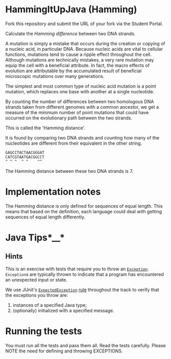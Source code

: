 # HammingItUpJava (Hamming)
Fork this repository and submit the URL of your fork via the Student Portal.


Calculate the *Hamming difference* between two DNA strands.

A mutation is simply a mistake that occurs during the creation or
copying of a nucleic acid, in particular DNA. Because nucleic acids are
vital to cellular functions, mutations tend to cause a ripple effect
throughout the cell. Although mutations are technically mistakes, a very
rare mutation may equip the cell with a beneficial attribute. In fact,
the macro effects of evolution are attributable by the accumulated
result of beneficial microscopic mutations over many generations.

The simplest and most common type of nucleic acid mutation is a point
mutation, which replaces one base with another at a single nucleotide.

By counting the number of differences between two homologous DNA strands
taken from different genomes with a common ancestor, we get a measure of
the minimum number of point mutations that could have occurred on the
evolutionary path between the two strands.

This is called the 'Hamming distance'.

It is found by comparing two DNA strands and counting how many of the
nucleotides are different from their equivalent in the other string.

    GAGCCTACTAACGGGAT
    CATCGTAATGACGGCCT
    ^ ^ ^  ^ ^    ^^

The Hamming distance between these two DNA strands is 7.

# Implementation notes

The Hamming distance is only defined for sequences of equal length. This means
that based on the definition, each language could deal with getting sequences
of equal length differently.

# Java Tips*__*

## Hints

This is an exercise with tests that require you to throw an
[`Exception`](https://docs.oracle.com/javase/8/docs/api/java/lang/Exception.html). `Exception`s are typically thrown to
indicate that a program has encountered an unexpected input or state.

We use JUnit's [`ExpectedException`](http://junit.org/junit4/javadoc/4.12/org/junit/rules/ExpectedException.html)
[rule](https://github.com/junit-team/junit4/wiki/rules) throughout the track to verify that the exceptions you throw
are:

1. instances of a specified Java type;
2. (optionally) initialized with a specified message.


# Running the tests

You must run all the tests and pass them all. Read the tests carefully.
Please NOTE the need for defining and throwing EXCEPTIONS.
